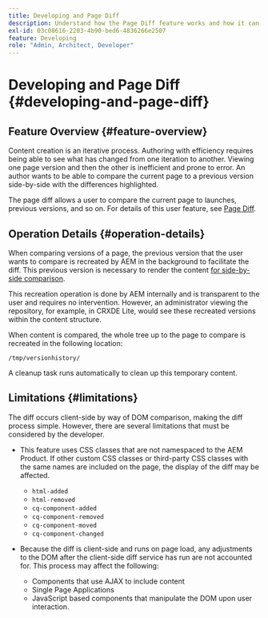 ```yaml
---
title: Developing and Page Diff
description: Understand how the Page Diff feature works and how it can impact a developer
exl-id: 03c08616-2203-4b90-bed6-4836266e2507
feature: Developing
role: "Admin, Architect, Developer"
---
```

# Developing and Page Diff {#developing-and-page-diff}

## Feature Overview {#feature-overview}

Content creation is an iterative process. Authoring with efficiency requires being able to see what has changed from one iteration to another. Viewing one page version and then the other is inefficient and prone to error. An author wants to be able to compare the current page to a previous version side-by-side with the differences highlighted.

The page diff allows a user to compare the current page to launches, previous versions, and so on. For details of this user feature, see [Page Diff](/help/sites-cloud/authoring/sites-console/page-diff.md).

## Operation Details {#operation-details}

When comparing versions of a page, the previous version that the user wants to compare is recreated by AEM in the background to facilitate the diff. This previous version is necessary to render the content [for side-by-side comparison](/help/sites-cloud/authoring/sites-console/page-diff.md).

This recreation operation is done by AEM internally and is transparent to the user and requires no intervention. However, an administrator viewing the repository, for example, in CRXDE Lite, would see these recreated versions within the content structure.

When content is compared, the whole tree up to the page to compare is recreated in the following location:

`/tmp/versionhistory/`

A cleanup task runs automatically to clean up this temporary content.

## Limitations {#limitations}

The diff occurs client-side by way of DOM comparison, making the diff process simple. However, there are several limitations that must be considered by the developer.

* This feature uses CSS classes that are not namespaced to the AEM Product. If other custom CSS classes or third-party CSS classes with the same names are included on the page, the display of the diff may be affected.

  * `html-added`
  * `html-removed`
  * `cq-component-added`
  * `cq-component-removed`
  * `cq-component-moved`
  * `cq-component-changed`

* Because the diff is client-side and runs on page load, any adjustments to the DOM after the client-side diff service has run are not accounted for. This process may affect the following:

  * Components that use AJAX to include content
  * Single Page Applications
  * JavaScript based components that manipulate the DOM upon user interaction.
